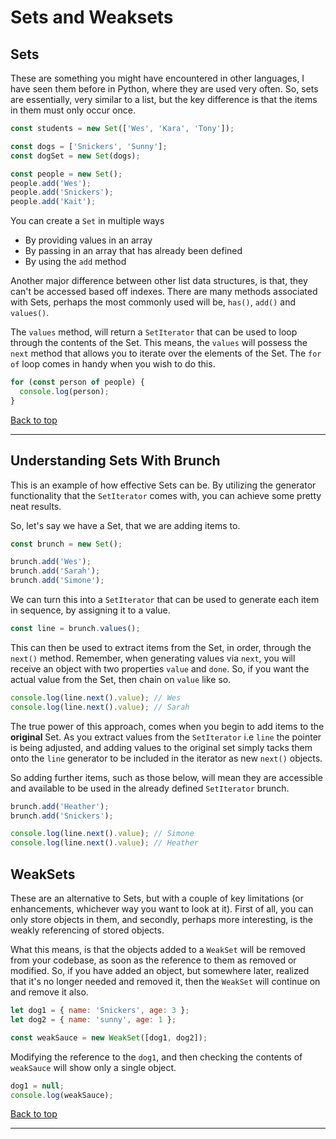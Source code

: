 # Sets and Weaksets

## Sets

These are something you might have encountered in other languages, I have seen them before in Python, where they are used very often. So, sets are essentially, very similar to a list, but the key difference is that the items in them must only occur once.

``` javascript
const students = new Set(['Wes', 'Kara', 'Tony']);

const dogs = ['Snickers', 'Sunny'];
const dogSet = new Set(dogs);

const people = new Set();
people.add('Wes');
people.add('Snickers');
people.add('Kait');
```

You can create a `Set` in multiple ways

- By providing values in an array
- By passing in an array that has already been defined
- By using the `add` method

Another major difference between other list data structures, is that, they can't be accessed based off indexes. There are many methods associated with Sets, perhaps the most commonly used will be, `has()`, `add()` and `values()`.

The `values` method, will return a `SetIterator` that can be used to loop through the contents of the Set. This means, the `values` will possess the `next` method that allows you to iterate over the elements of the Set. The `for of` loop comes in handy when you wish to do this.

``` javascript
for (const person of people) {
  console.log(person);
}
```

[Back to top](#top)
**********

## Understanding Sets With Brunch

This is an example of how effective Sets can be. By utilizing the generator functionality that the `SetIterator` comes with, you can achieve some pretty neat results.

So, let's say we have a Set, that we are adding items to.

``` javascript
const brunch = new Set();

brunch.add('Wes');
brunch.add('Sarah');
brunch.add('Simone');
```

We can turn this into a `SetIterator` that can be used to generate each item in sequence, by assigning it to a value.

``` javascript
const line = brunch.values();
```

This can then be used to extract items from the Set, in order, through the `next()` method. Remember, when generating values via `next`, you will receive an object with two properties `value` and `done`. So, if you want the actual value from the Set, then chain on `value` like so.

``` javascript
console.log(line.next().value); // Wes
console.log(line.next().value); // Sarah
```

The true power of this approach, comes when you begin to add items to the **original** Set. As you extract values from the `SetIterator` i.e `line` the pointer is being adjusted, and adding values to the original set simply tacks them onto the `line` generator to be included in the iterator as new `next()` objects.

So adding further items, such as those below, will mean they are accessible and available to be used in the already defined `SetIterator` brunch.

``` javascript
brunch.add('Heather');
brunch.add('Snickers');
```

``` javascript
console.log(line.next().value); // Simone
console.log(line.next().value); // Heather
```

## WeakSets

These are an alternative to Sets, but with a couple of key limitations (or enhancements, whichever way you want to look at it). First of all, you can only store objects in them, and secondly, perhaps more interesting, is the weakly referencing of stored objects.

What this means, is that the objects added to a `WeakSet` will be removed from your codebase, as soon as the reference to them as removed or modified. So, if you have added an object, but somewhere later, realized that it's no longer needed and removed it, then the `WeakSet` will continue on and remove it also.

``` javascript
let dog1 = { name: 'Snickers', age: 3 };
let dog2 = { name: 'sunny', age: 1 };

const weakSauce = new WeakSet([dog1, dog2]);
```

Modifying the reference to the `dog1`, and then checking the contents of `weakSauce` will show only a single object.

``` javascript
dog1 = null;
console.log(weakSauce);
```

[Back to top](#top)
**********
